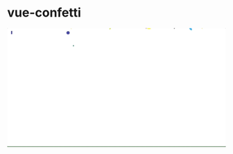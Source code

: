 # vue-confetti

![vue-confettis](https://raw.githubusercontent.com/karimhossenbux/vue-confettis/master/public/preview.gif)

